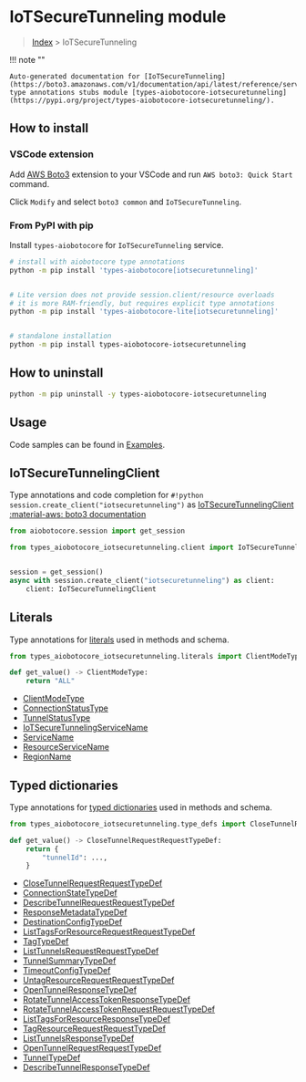 # IoTSecureTunneling module

> [Index](../README.md) > IoTSecureTunneling


!!! note ""

    Auto-generated documentation for [IoTSecureTunneling](https://boto3.amazonaws.com/v1/documentation/api/latest/reference/services/iotsecuretunneling.html#IoTSecureTunneling)
    type annotations stubs module [types-aiobotocore-iotsecuretunneling](https://pypi.org/project/types-aiobotocore-iotsecuretunneling/).

## How to install

### VSCode extension

Add [AWS Boto3](https://marketplace.visualstudio.com/items?itemName=Boto3typed.boto3-ide)
extension to your VSCode and run `AWS boto3: Quick Start` command.

Click `Modify` and select `boto3 common` and `IoTSecureTunneling`.

### From PyPI with pip

Install `types-aiobotocore` for `IoTSecureTunneling` service.

```bash
# install with aiobotocore type annotations
python -m pip install 'types-aiobotocore[iotsecuretunneling]'


# Lite version does not provide session.client/resource overloads
# it is more RAM-friendly, but requires explicit type annotations
python -m pip install 'types-aiobotocore-lite[iotsecuretunneling]'


# standalone installation
python -m pip install types-aiobotocore-iotsecuretunneling
```



## How to uninstall

```bash
python -m pip uninstall -y types-aiobotocore-iotsecuretunneling
```

## Usage

Code samples can be found in [Examples](./usage.md).

## IoTSecureTunnelingClient

Type annotations and code completion for  `#!python session.create_client("iotsecuretunneling")` as [IoTSecureTunnelingClient](./client.md)
[:material-aws: boto3 documentation](https://boto3.amazonaws.com/v1/documentation/api/latest/reference/services/iotsecuretunneling.html#IoTSecureTunneling.Client)

```python title="Usage example"
from aiobotocore.session import get_session

from types_aiobotocore_iotsecuretunneling.client import IoTSecureTunnelingClient


session = get_session()
async with session.create_client("iotsecuretunneling") as client:
    client: IoTSecureTunnelingClient
```








## Literals

Type annotations for [literals](./literals.md) used in methods and schema.

```python title="Usage example"
from types_aiobotocore_iotsecuretunneling.literals import ClientModeType

def get_value() -> ClientModeType:
    return "ALL"
```

- [ClientModeType](./literals.md#clientmodetype)
- [ConnectionStatusType](./literals.md#connectionstatustype)
- [TunnelStatusType](./literals.md#tunnelstatustype)
- [IoTSecureTunnelingServiceName](./literals.md#iotsecuretunnelingservicename)
- [ServiceName](./literals.md#servicename)
- [ResourceServiceName](./literals.md#resourceservicename)
- [RegionName](./literals.md#regionname)




## Typed dictionaries

Type annotations for [typed dictionaries](./type_defs.md) used in methods and schema.

```python title="Usage example"
from types_aiobotocore_iotsecuretunneling.type_defs import CloseTunnelRequestRequestTypeDef

def get_value() -> CloseTunnelRequestRequestTypeDef:
    return {
        "tunnelId": ...,
    }
```

- [CloseTunnelRequestRequestTypeDef](./type_defs.md#closetunnelrequestrequesttypedef)
- [ConnectionStateTypeDef](./type_defs.md#connectionstatetypedef)
- [DescribeTunnelRequestRequestTypeDef](./type_defs.md#describetunnelrequestrequesttypedef)
- [ResponseMetadataTypeDef](./type_defs.md#responsemetadatatypedef)
- [DestinationConfigTypeDef](./type_defs.md#destinationconfigtypedef)
- [ListTagsForResourceRequestRequestTypeDef](./type_defs.md#listtagsforresourcerequestrequesttypedef)
- [TagTypeDef](./type_defs.md#tagtypedef)
- [ListTunnelsRequestRequestTypeDef](./type_defs.md#listtunnelsrequestrequesttypedef)
- [TunnelSummaryTypeDef](./type_defs.md#tunnelsummarytypedef)
- [TimeoutConfigTypeDef](./type_defs.md#timeoutconfigtypedef)
- [UntagResourceRequestRequestTypeDef](./type_defs.md#untagresourcerequestrequesttypedef)
- [OpenTunnelResponseTypeDef](./type_defs.md#opentunnelresponsetypedef)
- [RotateTunnelAccessTokenResponseTypeDef](./type_defs.md#rotatetunnelaccesstokenresponsetypedef)
- [RotateTunnelAccessTokenRequestRequestTypeDef](./type_defs.md#rotatetunnelaccesstokenrequestrequesttypedef)
- [ListTagsForResourceResponseTypeDef](./type_defs.md#listtagsforresourceresponsetypedef)
- [TagResourceRequestRequestTypeDef](./type_defs.md#tagresourcerequestrequesttypedef)
- [ListTunnelsResponseTypeDef](./type_defs.md#listtunnelsresponsetypedef)
- [OpenTunnelRequestRequestTypeDef](./type_defs.md#opentunnelrequestrequesttypedef)
- [TunnelTypeDef](./type_defs.md#tunneltypedef)
- [DescribeTunnelResponseTypeDef](./type_defs.md#describetunnelresponsetypedef)

